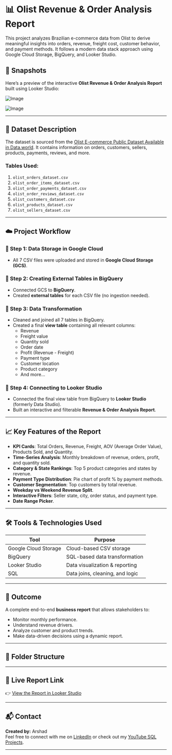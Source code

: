 # 📊 Olist Revenue & Order Analysis Report

This project analyzes Brazilian e-commerce data from Olist to derive meaningful insights into orders, revenue, freight cost, customer behavior, and payment methods. It follows a modern data stack approach using Google Cloud Storage, BigQuery, and Looker Studio.

## 📸 Snapshots

Here’s a preview of the interactive **Olist Revenue & Order Analysis Report** built using Looker Studio:

![Image](https://github.com/user-attachments/assets/9dc13b9f-d4f1-49c9-855c-4e23f8a81924)

![Image](https://github.com/user-attachments/assets/65dc8a05-9fe9-46b4-b6a6-325b907a19a1)

---

## 📁 Dataset Description

The dataset is sourced from the [Olist E-commerce Public Dataset Available in Data.world](https://data.world/adas086/olistcustomersdataset). It contains information on orders, customers, sellers, products, payments, reviews, and more.

### Tables Used:
1. `olist_orders_dataset.csv`
2. `olist_order_items_dataset.csv`
3. `olist_order_payments_dataset.csv`
4. `olist_order_reviews_dataset.csv`
5. `olist_customers_dataset.csv`
6. `olist_products_dataset.csv`
7. `olist_sellers_dataset.csv`

---

## ☁️ Project Workflow

### 🔹 Step 1: Data Storage in Google Cloud
- All 7 CSV files were uploaded and stored in **Google Cloud Storage (GCS)**.

### 🔹 Step 2: Creating External Tables in BigQuery
- Connected GCS to **BigQuery**.
- Created **external tables** for each CSV file (no ingestion needed).

### 🔹 Step 3: Data Transformation
- Cleaned and joined all 7 tables in BigQuery.
- Created a final **view table** containing all relevant columns:
  - Revenue
  - Freight value
  - Quantity sold
  - Order date
  - Profit (Revenue - Freight)
  - Payment type
  - Customer location
  - Product category
  - And more...

### 🔹 Step 4: Connecting to Looker Studio
- Connected the final view table from BigQuery to **Looker Studio** (formerly Data Studio).
- Built an interactive and filterable **Revenue & Order Analysis Report**.

---

## 📈 Key Features of the Report

- **KPI Cards**: Total Orders, Revenue, Freight, AOV (Average Order Value), Products Sold, and Quantity.
- **Time-Series Analysis**: Monthly breakdown of revenue, orders, profit, and quantity sold.
- **Category & State Rankings**: Top 5 product categories and states by revenue.
- **Payment Type Distribution**: Pie chart of profit % by payment methods.
- **Customer Segmentation**: Top customers by total revenue.
- **Weekday vs Weekend Revenue Split**.
- **Interactive Filters**: Seller state, city, order status, and payment type.
- **Date Range Picker**.

---

## 🛠 Tools & Technologies Used

| Tool            | Purpose                          |
|-----------------|----------------------------------|
| Google Cloud Storage | Cloud-based CSV storage        |
| BigQuery        | SQL-based data transformation     |
| Looker Studio   | Data visualization & reporting    |
| SQL             | Data joins, cleaning, and logic   |

---

## 📌 Outcome

A complete end-to-end **business report** that allows stakeholders to:
- Monitor monthly performance.
- Understand revenue drivers.
- Analyze customer and product trends.
- Make data-driven decisions using a dynamic report.

---

## 📎 Folder Structure


---

## 🔗 Live Report Link

👉 [View the Report in Looker Studio]([https://lookerstudio.google.com/s/uMhGSWnsufw](https://lookerstudio.google.com/reporting/8ba31a78-8a5f-4323-813c-80c2bf22f9f3))  


---

## 📬 Contact

**Created by:** Arshad  
Feel free to connect with me on [LinkedIn](https://www.linkedin.com/in/mohd-arshad-726b38286/) or check out my [YouTube SQL Projects](https://www.youtube.com/@Arshad_Data_Analyst).

---



